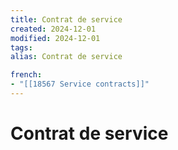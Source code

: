 ```yaml
---
title: Contrat de service
created: 2024-12-01
modified: 2024-12-01
tags: 
alias: Contrat de service

french:
- "[[18567 Service contracts]]"
---
```

# Contrat de service
